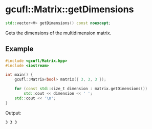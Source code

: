 # gcufl::Matrix<V>::getDimensions
```cpp
std::vector<V> getDimensions() const noexcept;
```
Gets the dimensions of the multidimension matrix.
## Example
```cpp
#include <gcufl/Matrix.hpp>
#include <iostream>

int main() {
	gcufl::Matrix<bool> matrix({ 3, 3, 3 });

	for (const std::size_t dimension : matrix.getDimensions())
		std::cout << dimension << ' ';
	std::cout << '\n';
}
```
Output:
```
3 3 3 
```
